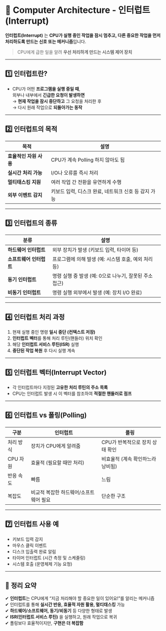 # 🧠 Computer Architecture - 인터럽트 (Interrupt)

**인터럽트(Interrupt)** 는 **CPU가 실행 중인 작업을 잠시 멈추고, 다른 중요한 작업을 먼저 처리하도록 만드는 신호 또는 메커니즘**입니다.

> CPU에게 급한 일을 알려 **우선 처리하게 만드는 시스템 제어 장치**

---

## 1️⃣ 인터럽트란?

- CPU가 어떤 **프로그램을 실행 중일 때**,  
  외부나 내부에서 **긴급한 요청이 발생하면**  
  → **현재 작업을 잠시 중단하고** 그 요청을 처리한 후  
  → 다시 원래 작업으로 **되돌아가는 동작**

---

## 2️⃣ 인터럽트의 목적

| 목적                   | 설명                                      |
|------------------------|-------------------------------------------|
| **효율적인 자원 사용**   | CPU가 계속 Polling 하지 않아도 됨        |
| **실시간 처리 가능**    | I/O나 오류를 즉시 처리                    |
| **멀티태스킹 지원**     | 여러 작업 간 전환을 유연하게 수행         |
| **외부 이벤트 감지**    | 키보드 입력, 디스크 완료, 네트워크 신호 등 감지 가능 |

---

## 3️⃣ 인터럽트의 종류

| 분류               | 설명                                        |
|--------------------|---------------------------------------------|
| **하드웨어 인터럽트** | 외부 장치가 발생 (키보드 입력, 타이머 등)     |
| **소프트웨어 인터럽트** | 프로그램에 의해 발생 (예: 시스템 호출, 예외 처리 등) |
| **동기 인터럽트**     | 명령 실행 중 발생 (예: 0으로 나누기, 잘못된 주소 접근) |
| **비동기 인터럽트**   | 명령 실행 외부에서 발생 (예: 장치 I/O 완료)     |

---

## 4️⃣ 인터럽트 처리 과정

1. 현재 실행 중인 명령 **일시 중단 (컨텍스트 저장)**  
2. **인터럽트 벡터**를 통해 처리 루틴(핸들러) 위치 확인  
3. 해당 **인터럽트 서비스 루틴(ISR)** 실행  
4. **중단된 작업 복원** 후 다시 실행 계속

---

## 5️⃣ 인터럽트 벡터(Interrupt Vector)

- 각 인터럽트마다 지정된 **고유한 처리 루틴의 주소 목록**
- CPU는 인터럽트 발생 시 이 벡터를 참조하여 **적절한 핸들러로 점프**

---

## 6️⃣ 인터럽트 vs 폴링(Polling)

| 구분        | 인터럽트                              | 폴링                                 |
|-------------|----------------------------------------|----------------------------------------|
| 처리 방식   | 장치가 CPU에게 알려줌                  | CPU가 반복적으로 장치 상태 확인         |
| CPU 자원    | 효율적 (필요할 때만 처리)               | 비효율적 (계속 확인하느라 낭비됨)        |
| 반응 속도   | 빠름                                   | 느림                                   |
| 복잡도      | 비교적 복잡한 하드웨어/소프트웨어 필요  | 단순한 구조                             |

---

## 7️⃣ 인터럽트 사용 예

- 키보드 입력 감지  
- 마우스 클릭 이벤트  
- 디스크 입출력 완료 알림  
- 타이머 인터럽트 (시간 측정 및 스케줄링)  
- 시스템 호출 (운영체제 기능 요청)

---

## 🎯 정리 요약

✔ **인터럽트**는 CPU에게 “지금 처리해야 할 중요한 일이 있어요!”를 알리는 메커니즘  
✔ 인터럽트를 통해 **실시간 반응, 효율적 자원 활용, 멀티태스킹** 가능  
✔ **하드웨어/소프트웨어, 동기/비동기** 등 다양한 형태로 발생  
✔ **ISR(인터럽트 서비스 루틴)** 을 실행하고, 원래 작업으로 복귀  
✔ 폴링보다 효율적이지만, **구현은 더 복잡함**
